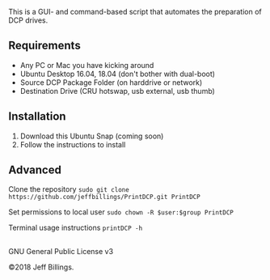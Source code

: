 This is a GUI- and command-based script that automates the preparation of DCP drives.

## Requirements
- Any PC or Mac you have kicking around
- Ubuntu Desktop 16.04, 18.04 (don't bother with dual-boot)
- Source DCP Package Folder (on harddrive or network)
- Destination Drive (CRU hotswap, usb external, usb thumb)

## Installation
1. Download this Ubuntu Snap (coming soon)
2. Follow the instructions to install

## Advanced
Clone the repository
`sudo git clone https://github.com/jeffbillings/PrintDCP.git PrintDCP`

Set permissions to local user
`sudo chown -R $user:$group PrintDCP`

Terminal usage instructions
`printDCP -h`

##
GNU General Public License v3

©2018 Jeff Billings.
